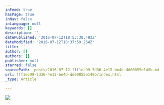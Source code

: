 ```yaml
---
inFeed: true
hasPage: true
inNav: false
inLanguage: null
keywords: []
description: ''
datePublished: '2016-07-12T18:53:38.493Z'
dateModified: '2016-07-12T18:37:59.264Z'
title: ''
author: []
authors: []
publisher: null
starred: false
sourcePath: _posts/2016-07-12-fff1ec99-5d36-4e15-be4d-dd00055e148b.md
url: fff1ec99-5d36-4e15-be4d-dd00055e148b/index.html
_type: Article

---
```

![](https://the-grid-user-content.s3-us-west-2.amazonaws.com/b79f57b4-f583-4221-a114-7acd4a6bf47c.jpg)